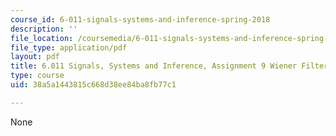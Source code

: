 ```yaml
---
course_id: 6-011-signals-systems-and-inference-spring-2018
description: ''
file_location: /coursemedia/6-011-signals-systems-and-inference-spring-2018/38a5a1443815c668d38ee84ba8fb77c1_MIT6_011S18ps9.pdf
file_type: application/pdf
layout: pdf
title: 6.011 Signals, Systems and Inference, Assignment 9 Wiener Filtering
type: course
uid: 38a5a1443815c668d38ee84ba8fb77c1

---
```

None